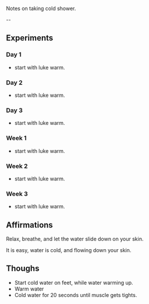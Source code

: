 Notes on taking cold shower.

--

## Experiments

### Day 1

- start with luke warm.

### Day 2

- start with luke warm.


### Day 3

- start with luke warm.


### Week 1

- start with luke warm.


### Week 2

- start with luke warm.


### Week 3

- start with luke warm.

## Affirmations

Relax, breathe, and let the water slide down on your skin.

It is easy, water is cold, and flowing down your skin.

## Thoughs

- Start cold water on feet, while water warming up.
- Warm water 
- Cold water for 20 seconds until muscle gets tights. 
